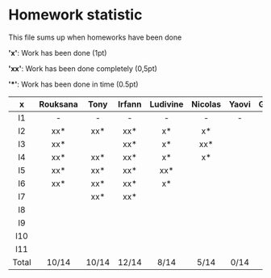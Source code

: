# Homework statistic

This file sums up when homeworks have been done

**'x'**: Work has been done (1pt)

**'xx'**: Work has been done completely (0,5pt)

**'*'**: Work has been done in time (0.5pt)
 
|    x    | Rouksana | Tony  | Irfann | Ludivine | Nicolas | Yaovi | Guillaume |
|:-------:|:--------:|:-----:|:------:|:--------:|:-------:|:-----:|:---------:|
| l1      |    -     |   -   |    -   |    -     |    -    |   -   |     -     |
| l2      |    xx*   |  xx*  |   xx*  |    x*    |    x*   |       |    xx*    |
| l3      |    xx*   |       |   xx*  |    x*    |    xx*  |       |    xx*    |
| l4      |    xx*   |  xx*  |   xx*  |    x*    |    x*   |       |    xx*    |
| l5      |    xx*   |  xx*  |   xx*  |    xx*   |         |       |    xx*    |
| l6      |    xx*   |  xx*  |   xx*  |    x*    |         |       |    xx*    |
| l7      |          |  xx*  |   xx*  |          |         |       |    xx*    |
| l8      |          |       |        |          |         |       |    xx*    |
| l9      |          |       |        |          |         |       |           |
| l10     |          |       |        |          |         |       |           |
| l11     |          |       |        |          |         |       |           |
| Total   |  10/14   | 10/14 |  12/14 |   8/14   |   5/14  |  0/14 |   14/14   |